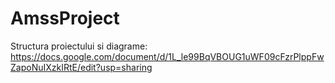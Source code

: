 # AmssProject

Structura proiectului si diagrame: https://docs.google.com/document/d/1L_le99BqVBOUG1uWF09cFzrPlppFwZapoNuIXzkIRtE/edit?usp=sharing 
